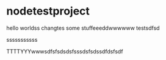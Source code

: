 # nodetestproject
hello worldss changtes some stuffeeeddwwwwww
testsdfsd

sssssssssss

TTTTYYYwwwsdfsfsdsdsfsssdsfsdssdfdsfsdf
